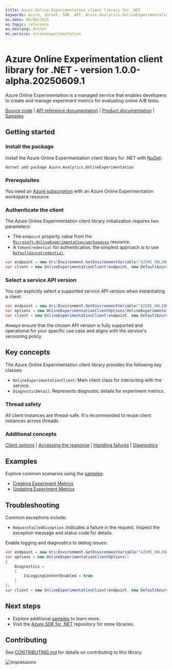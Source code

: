 ```yaml
---
title: Azure Online Experimentation client library for .NET
keywords: Azure, dotnet, SDK, API, Azure.Analytics.OnlineExperimentation, onlineexperimentation
ms.date: 06/09/2025
ms.topic: reference
ms.devlang: dotnet
ms.service: onlineexperimentation
---
```

# Azure Online Experimentation client library for .NET - version 1.0.0-alpha.20250609.1 


Azure Online Experimentation is a managed service that enables developers to create and manage experiment metrics for evaluating online A/B tests.

[Source code](https://github.com/Azure/azure-sdk-for-net/blob/main/sdk/onlineexperimentation/Azure.Analytics.OnlineExperimentation/src) | [API reference documentation](https://azure.github.io/azure-sdk-for-net) | [Product documentation](/azure) | [Samples](https://github.com/Azure/azure-sdk-for-net/tree/main/sdk/onlineexperimentation/Azure.Analytics.OnlineExperimentation/samples)

## Getting started

### Install the package

Install the Azure Online Experimentation client library for .NET with [NuGet](https://www.nuget.org/):

```dotnetcli
dotnet add package Azure.Analytics.OnlineExperimentation
```

### Prerequisites

You need an [Azure subscription](https://azure.microsoft.com/free/dotnet/) with an Azure Online Experimentation workspace resource.

### Authenticate the client

The Azure Online Experimentation client library initialization requires two parameters:

- The `endpoint` property value from the [`Microsoft.OnlineExperimentation/workspaces`](https://learn.microsoft.com/azure/templates/microsoft.onlineexperimentation/workspaces) resource.
- A `TokenCredential` for authentication, the simplest approach is to use [`DefaultAzureCredential`](https://learn.microsoft.com/dotnet/api/azure.identity.defaultazurecredential).

```C# Snippet:OnlineExperimentation_InitializeClient
var endpoint = new Uri(Environment.GetEnvironmentVariable("AZURE_ONLINEEXPERIMENTATION_ENDPOINT"));
var client = new OnlineExperimentationClient(endpoint, new DefaultAzureCredential());
```

### Select a service API version

You can explicitly select a supported service API version when instantiating a client:

```C# Snippet:OnlineExperimentation_InitializeClientApiVersion
var endpoint = new Uri(Environment.GetEnvironmentVariable("AZURE_ONLINEEXPERIMENTATION_ENDPOINT"));
var options = new OnlineExperimentationClientOptions(OnlineExperimentationClientOptions.ServiceVersion.V2025_05_31_Preview);
var client = new OnlineExperimentationClient(endpoint, new DefaultAzureCredential(), options);
```

Always ensure that the chosen API version is fully supported and operational for your specific use case and aligns with the service's versioning policy.

## Key concepts

The Azure Online Experimentation client library provides the following key classes:

- `OnlineExperimentationClient`: Main client class for interacting with the service.
- `DiagnosticDetail`: Represents diagnostic details for experiment metrics.

### Thread safety

All client instances are thread-safe. It's recommended to reuse client instances across threads.

### Additional concepts
<!-- CLIENT COMMON BAR -->
[Client options](https://github.com/Azure/azure-sdk-for-net/blob/main/sdk/core/Azure.Core/README.md#configuring-service-clients-using-clientoptions) |
[Accessing the response](https://github.com/Azure/azure-sdk-for-net/blob/main/sdk/core/Azure.Core/README.md#accessing-response-details) |
[Handling failures](https://github.com/Azure/azure-sdk-for-net/blob/main/sdk/core/Azure.Core/README.md#reporting-errors-requestfailedexception) |
[Diagnostics](https://github.com/Azure/azure-sdk-for-net/blob/main/sdk/core/Azure.Core/samples/Diagnostics.md)

## Examples

Explore common scenarios using the [samples](https://github.com/Azure/azure-sdk-for-net/tree/main/sdk/onlineexperimentation/Azure.Analytics.OnlineExperimentation/samples):

- [Creating Experiment Metrics](https://github.com/Azure/azure-sdk-for-net/tree/main/sdk/onlineexperimentation/Azure.Analytics.OnlineExperimentation/samples/Sample2_CreateExperimentMetrics.md)
- [Updating Experiment Metrics](https://github.com/Azure/azure-sdk-for-net/tree/main/sdk/onlineexperimentation/Azure.Analytics.OnlineExperimentation/samples/Sample5_UpdateExperimentMetrics.md)

## Troubleshooting

Common exceptions include:

- `RequestFailedException`: Indicates a failure in the request. Inspect the exception message and status code for details.

Enable logging and diagnostics to debug issues:

```C# Snippet:OnlineExperimentation_InitializeClientDiagnostics
var endpoint = new Uri(Environment.GetEnvironmentVariable("AZURE_ONLINEEXPERIMENTATION_ENDPOINT"));
var options = new OnlineExperimentationClientOptions()
{
    Diagnostics =
    {
        IsLoggingContentEnabled = true
    }
};
var client = new OnlineExperimentationClient(endpoint, new DefaultAzureCredential(), options);
```

## Next steps

- Explore additional [samples](https://github.com/Azure/azure-sdk-for-net/tree/main/sdk/onlineexperimentation/Azure.Analytics.OnlineExperimentation/samples) to learn more.
- Visit the [Azure SDK for .NET](https://github.com/Azure/azure-sdk-for-net) repository for more libraries.

## Contributing

See [CONTRIBUTING.md](https://github.com/Azure/azure-sdk-for-net/blob/main/CONTRIBUTING.md) for details on contributing to this library.

![Impressions](https://azure-sdk-impressions.azurewebsites.net/api/impressions/azure-sdk-for-net/sdk/onlineexperimentation/Azure.Analytics.OnlineExperimentation/README.png)


